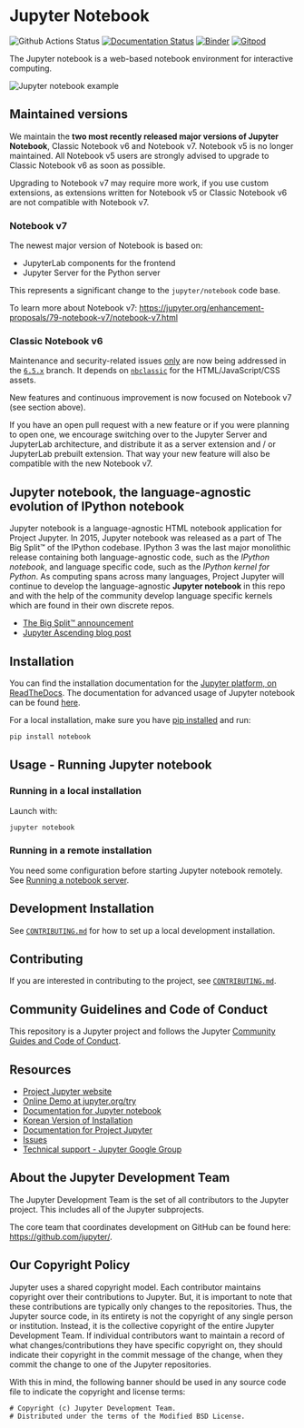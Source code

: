 # Jupyter Notebook

![Github Actions Status](https://github.com/jupyter/notebook/workflows/Build/badge.svg)
[![Documentation Status](https://readthedocs.org/projects/jupyter-notebook/badge/?version=latest)](https://jupyter-notebook.readthedocs.io/en/latest/?badge=latest)
[![Binder](https://mybinder.org/badge_logo.svg)](https://mybinder.org/v2/gh/jupyter/notebook/main?urlpath=tree)
[![Gitpod](https://img.shields.io/badge/gitpod_editor-open-blue.svg)](https://gitpod.io/#https://github.com/jupyter/notebook)

The Jupyter notebook is a web-based notebook environment for interactive
computing.

![Jupyter notebook example](docs/resources/running_code_med.png 'Jupyter notebook example')

## Maintained versions

We maintain the **two most recently released major versions of Jupyter Notebook**,
Classic Notebook v6 and Notebook v7. Notebook v5 is no longer maintained.
All Notebook v5 users are strongly advised to upgrade to Classic Notebook v6 as soon as possible.

Upgrading to Notebook v7 may require more work, if you use custom extensions, as extensions written
for Notebook v5 or Classic Notebook v6 are not compatible with Notebook v7.

### Notebook v7

The newest major version of Notebook is based on:

- JupyterLab components for the frontend
- Jupyter Server for the Python server

This represents a significant change to the `jupyter/notebook` code base.

To learn more about Notebook v7: https://jupyter.org/enhancement-proposals/79-notebook-v7/notebook-v7.html

### Classic Notebook v6

Maintenance and security-related issues [only](https://github.com/jupyter/notebook-team-compass/issues/5#issuecomment-1085254000) are now being addressed in the [`6.5.x`](https://github.com/jupyter/notebook/tree/6.5.x) branch.
It depends on [`nbclassic`](https://github.com/jupyter/nbclassic) for the HTML/JavaScript/CSS assets.

New features and continuous improvement is now focused on Notebook v7 (see section above).

If you have an open pull request with a new feature or if you were planning to open one, we encourage switching over to the Jupyter Server and JupyterLab architecture, and distribute it as a server extension and / or JupyterLab prebuilt extension. That way your new feature will also be compatible with the new Notebook v7.

## Jupyter notebook, the language-agnostic evolution of IPython notebook

Jupyter notebook is a language-agnostic HTML notebook application for
Project Jupyter. In 2015, Jupyter notebook was released as a part of
The Big Split™ of the IPython codebase. IPython 3 was the last major monolithic
release containing both language-agnostic code, such as the _IPython notebook_,
and language specific code, such as the _IPython kernel for Python_. As
computing spans across many languages, Project Jupyter will continue to develop the
language-agnostic **Jupyter notebook** in this repo and with the help of the
community develop language specific kernels which are found in their own
discrete repos.

- [The Big Split™ announcement](https://blog.jupyter.org/the-big-split-9d7b88a031a7)
- [Jupyter Ascending blog post](https://blog.jupyter.org/jupyter-ascending-1bf5b362d97e)

## Installation

You can find the installation documentation for the
[Jupyter platform, on ReadTheDocs](https://jupyter.readthedocs.io/en/latest/install.html).
The documentation for advanced usage of Jupyter notebook can be found
[here](https://jupyter-notebook.readthedocs.io/en/latest/).

For a local installation, make sure you have
[pip installed](https://pip.readthedocs.io/en/stable/installing/) and run:

```bash
pip install notebook
```

## Usage - Running Jupyter notebook

### Running in a local installation

Launch with:

```bash
jupyter notebook
```

### Running in a remote installation

You need some configuration before starting Jupyter notebook remotely. See [Running a notebook server](https://jupyter-server.readthedocs.io/en/latest/operators/public-server.html).

## Development Installation

See [`CONTRIBUTING.md`](CONTRIBUTING.md) for how to set up a local development installation.

## Contributing

If you are interested in contributing to the project, see [`CONTRIBUTING.md`](CONTRIBUTING.md).

## Community Guidelines and Code of Conduct

This repository is a Jupyter project and follows the Jupyter
[Community Guides and Code of Conduct](https://jupyter.readthedocs.io/en/latest/community/content-community.html).

## Resources

- [Project Jupyter website](https://jupyter.org)
- [Online Demo at jupyter.org/try](https://jupyter.org/try)
- [Documentation for Jupyter notebook](https://jupyter-notebook.readthedocs.io/en/latest/)
- [Korean Version of Installation](https://github.com/ChungJooHo/Jupyter_Kor_doc/)
- [Documentation for Project Jupyter](https://jupyter.readthedocs.io/en/latest/index.html)
- [Issues](https://github.com/jupyter/notebook/issues)
- [Technical support - Jupyter Google Group](https://discourse.jupyter.org/)

## About the Jupyter Development Team

The Jupyter Development Team is the set of all contributors to the Jupyter project.
This includes all of the Jupyter subprojects.

The core team that coordinates development on GitHub can be found here:
https://github.com/jupyter/.

## Our Copyright Policy

Jupyter uses a shared copyright model. Each contributor maintains copyright
over their contributions to Jupyter. But, it is important to note that these
contributions are typically only changes to the repositories. Thus, the Jupyter
source code, in its entirety is not the copyright of any single person or
institution. Instead, it is the collective copyright of the entire Jupyter
Development Team. If individual contributors want to maintain a record of what
changes/contributions they have specific copyright on, they should indicate
their copyright in the commit message of the change, when they commit the
change to one of the Jupyter repositories.

With this in mind, the following banner should be used in any source code file
to indicate the copyright and license terms:

```
# Copyright (c) Jupyter Development Team.
# Distributed under the terms of the Modified BSD License.
```
